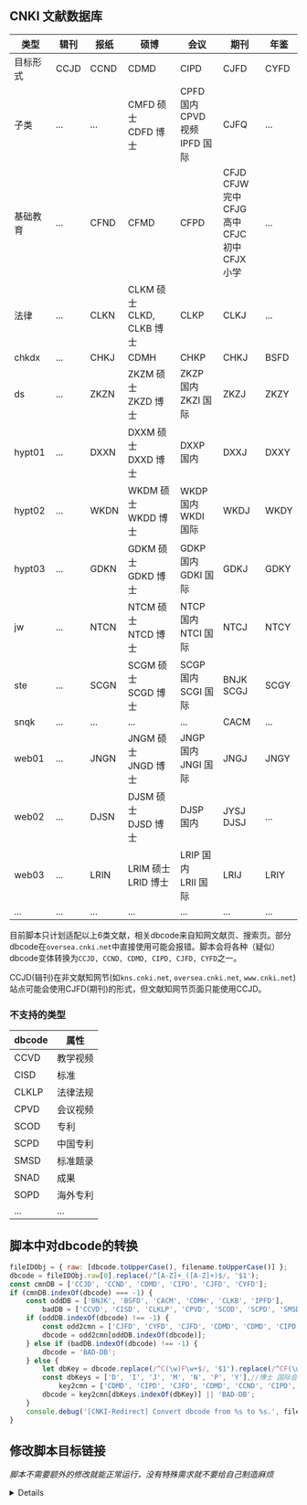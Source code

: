 ## CNKI 文献数据库

|类型|辑刊|报纸|硕博|会议|期刊|年鉴|
|---|---|---|---|---|---|---|
|目标形式|CCJD|CCND|CDMD|CIPD|CJFD|CYFD|
|子类|...|...|CMFD 硕士<br>CDFD 博士|CPFD 国内<br>CPVD 视频<br>IPFD 国际|CJFQ|...|
|基础教育|...|CFND|CFMD|CFPD|CFJD<br>CFJW 完中<br>CFJG 高中<br>CFJC 初中<br>CFJX 小学|...|
|法律|...|CLKN|CLKM 硕士<br>CLKD, CLKB 博士|CLKP|CLKJ|...|
|chkdx|...|CHKJ|CDMH|CHKP|CHKJ|BSFD|
|ds|...|ZKZN|ZKZM 硕士<br>ZKZD 博士|ZKZP 国内<br>ZKZI 国际|ZKZJ|ZKZY|
|hypt01|...|DXXN|DXXM 硕士<br>DXXD 博士|DXXP 国内|DXXJ|DXXY|
|hypt02|...|WKDN|WKDM 硕士<br>WKDD 博士|WKDP 国内<br>WKDI 国际|WKDJ|WKDY|
|hypt03|...|GDKN|GDKM 硕士<br>GDKD 博士|GDKP 国内<br>GDKI 国际|GDKJ|GDKY|
|jw|...|NTCN|NTCM 硕士<br>NTCD 博士|NTCP 国内<br>NTCI 国际|NTCJ|NTCY|
|ste|...|SCGN|SCGM 硕士<br>SCGD 博士|SCGP 国内<br>SCGI 国际|BNJK<br>SCGJ|SCGY|
|snqk|...|...|...|...|CACM|...|
|web01|...|JNGN|JNGM 硕士<br>JNGD 博士|JNGP 国内<br>JNGI 国际|JNGJ|JNGY|
|web02|...|DJSN|DJSM 硕士<br>DJSD 博士|DJSP 国内|JYSJ<br>DJSJ|...|
|web03|...|LRIN|LRIM 硕士<br>LRID 博士|LRIP 国内<br>LRII 国际|LRIJ|LRIY|
|...|...|...|...|...|...|...|

目前脚本只计划适配以上6类文献，相关dbcode来自知网文献页、搜索页。部分dbcode在`oversea.cnki.net`中直接使用可能会报错。脚本会将各种（疑似）dbcode变体转换为`CCJD, CCND, CDMD, CIPD, CJFD, CYFD`之一。

CCJD(辑刊)在非文献知网节(如`kns.cnki.net`, `oversea.cnki.net`, `www.cnki.net`)站点可能会使用CJFD(期刊)的形式，但文献知网节页面只能使用CCJD。

### 不支持的类型

|dbcode|属性|
|---|---|
|CCVD|教学视频|
|CISD|标准|
|CLKLP|法律法规|
|CPVD|会议视频|
|SCOD|专利|
|SCPD|中国专利|
|SMSD|标准题录|
|SNAD|成果|
|SOPD|海外专利|
|...|...|

## 脚本中对dbcode的转换

```javascript
fileIDObj = { raw: [dbcode.toUpperCase(), filename.toUpperCase()] };
dbcode = fileIDObj.raw[0].replace(/^[A-Z]+_([A-Z]+)$/, '$1');
const cmnDB = ['CCJD', 'CCND', 'CDMD', 'CIPD', 'CJFD', 'CYFD'];
if (cmnDB.indexOf(dbcode) === -1) {
	const oddDB = ['BNJK', 'BSFD', 'CACM', 'CDMH', 'CLKB', 'IPFD'],
		badDB = ['CCVD', 'CISD', 'CLKLP', 'CPVD', 'SCOD', 'SCPD', 'SMSD', 'SNAD', 'SOPD'];
	if (oddDB.indexOf(dbcode) !== -1) {
		const odd2cmn = ['CJFD', 'CYFD', 'CJFD', 'CDMD', 'CDMD', 'CIPD'];
		dbcode = odd2cmn[oddDB.indexOf(dbcode)];
	} else if (badDB.indexOf(dbcode) !== -1) {
		dbcode = 'BAD-DB';
	} else {
		let dbKey = dbcode.replace(/^C(\w)F\w+$/, '$1').replace(/^CF(\w)\w+$/, '$1').replace(/^\w+(\w)$/, '$1');
		const dbKeys = ['D', 'I', 'J', 'M', 'N', 'P', 'Y'],//博士 国际会议 期刊 硕士 报纸 国内会议 年鉴
			key2cmn = ['CDMD', 'CIPD', 'CJFD', 'CDMD', 'CCND', 'CIPD', 'CYFD'];
		dbcode = key2cmn[dbKeys.indexOf(dbKey)] || 'BAD-DB';
	}
	console.debug('[CNKI-Redirect] Convert dbcode from %s to %s.', fileIDObj.raw[0], dbcode);
}
```

## 修改脚本目标链接

*脚本不需要额外的修改就能正常运行，没有特殊需求就不要给自己制造麻烦*

<details>

脚本在获取到dbcode和filename以后通过`GenerateTargetUrl`函数生成目标链接，可以修改此函数来改变最终到达的链接。可能的场景：

1. 使用英文或繁体中文版知网
2. 使用所在机构建立的知网本地镜像

注意：

1. 需要一定的动手能力**自己尝试**
2. 跳转至其他知网站点可能导致无限循环
3. 跳转至错误页面可能无法自动回到原页面

</details>


